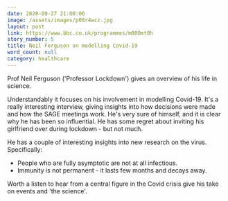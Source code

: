 ```yaml
---
date: 2020-09-27 21:00:00
image: /assets/images/p08r4wcz.jpg
layout: post
link: https://www.bbc.co.uk/programmes/m000mt0h
story_number: 5
title: Neil Ferguson on modelling Covid-19
word_count: null
category: healthcare
---
```


Prof Neil Ferguson ('Professor Lockdown') gives an overview of his life in science. 

Understandably it focuses on his involvement in modelling Covid-19. It's a really interesting interview, giving insights into how decisions were made and how the SAGE meetings work. He's very sure of himself, and it is clear why he has been so influential. He has some regret about inviting his girlfriend over during lockdown - but not much.

He has a couple of interesting insights into new research on the virus. Specifically: 

- People who are fully asymptotic are not at all infectious.  
- Immunity is not permanent - it lasts few months and decays away.

Worth a listen to hear from a central figure in the Covid crisis give his take on events and 'the science'.

